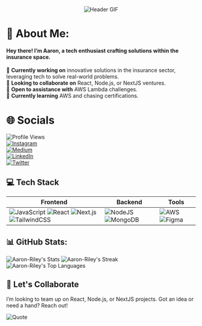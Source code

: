<div align="center">
<img src="https://github.com/Aaron-Riley/Aaron-Riley/blob/main/hero.gif" alt="Header GIF">
</div>


# 💫 About Me:
#### Hey there! I’m Aaron, a tech enthusiast crafting solutions within the insurance space.  
🔭 **Currently working on** innovative solutions in the insurance sector, leveraging tech to solve real-world problems.  
👯 **Looking to collaborate on** React, Node.js, or NextJS ventures.  
🤝 **Open to assistance with** AWS Lambda challenges.  
🌱 **Currently learning** AWS and chasing certifications.

# 🌐 Socials
![Profile Views](https://komarev.com/ghpvc/?username=Aaron-Riley&color=blue)  
[![Instagram](https://img.shields.io/badge/Instagram-%23E4405F.svg?logo=Instagram&logoColor=white)](https://instagram.com/aaronrileyy_)  
[![Medium](https://img.shields.io/badge/Medium-12100E?logo=medium&logoColor=white)](https://medium.com/@aaronriley_)  
[![LinkedIn](https://img.shields.io/badge/LinkedIn-%230077B5.svg?logo=linkedin&logoColor=white)](https://linkedin.com/in/aaron-riley-b2b686178)  
[![Twitter](https://img.shields.io/badge/Twitter-%231DA1F2.svg?logo=Twitter&logoColor=white)](https://twitter.com/ARileyDev)  

  ## 💻 Tech Stack
| Frontend       | Backend       | Tools       |
|----------------|---------------|-------------|
| ![JavaScript](https://img.shields.io/badge/javascript-%23323330.svg?style=for-the-badge&logo=javascript&logoColor=%23F7DF1E) ![React](https://img.shields.io/badge/react-%2320232a.svg?style=for-the-badge&logo=react&logoColor=%2361DAFB) ![Next.js](https://img.shields.io/badge/Next.js-000000.svg?style=for-the-badge&logo=next.js&logoColor=white) ![TailwindCSS](https://img.shields.io/badge/TailwindCSS-38B2AC.svg?style=for-the-badge&logo=tailwind-css&logoColor=white) | ![NodeJS](https://img.shields.io/badge/node.js-6DA55F?style=for-the-badge&logo=node.js&logoColor=white) ![MongoDB](https://img.shields.io/badge/mongodb-%234ea94b.svg?style=for-the-badge&logo=mongodb&logoColor=white) | ![AWS](https://img.shields.io/badge/AWS-%23FF9900.svg?style=for-the-badge&logo=amazon-aws&logoColor=white) ![Figma](https://img.shields.io/badge/figma-%23F24E1E.svg?style=for-the-badge&logo=figma&logoColor=white) |

## 📊 GitHub Stats:
![Aaron-Riley's Stats](https://github-readme-stats.vercel.app/api?username=Aaron-Riley&theme=tokyonight&show_icons=true&hide_border=true&count_private=true)
![Aaron-Riley's Streak](https://github-readme-streak-stats.herokuapp.com/?user=Aaron-Riley&theme=tokyonight&hide_border=true)
![Aaron-Riley's Top Languages](https://github-readme-stats.vercel.app/api/top-langs/?username=Aaron-Riley&theme=tokyonight&show_icons=true&hide_border=true&layout=compact)
 ## 🤝 Let's Collaborate
I’m looking to team up on React, Node.js, or NextJS projects. Got an idea or need a hand? Reach out!

![Quote](https://quotes-github-readme.vercel.app/api?type=horizontal&theme=tokyonight&border=true)
